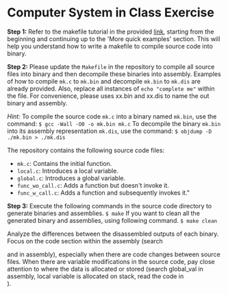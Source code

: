 
  # Computer System in Class Exercise

 
**Step 1:**
Refer to the makefile tutorial in the provided [link](https://makefiletutorial.com), starting from the beginning and continuing up to the 'More quick examples' section. This will help you understand how to write a makefile to compile source code into binary.


**Step 2:**
Please update the `Makefile` in the repository to compile all source files into binary and then decompile these binaries into assembly. Examples of how to compile `mk.c` to `mk.bin` and decompile `mk.bin` to `mk.dis` are already provided. Also, replace all instances of `echo "complete me"` within the file. For convenience, please uses xx.bin and xx.dis to name the out binary and assembly. 


*Hint:*
To compile the source code `mk.c` into a binary named `mk.bin`, use the command:
`$ gcc -Wall -O0 -o mk.bin mk.c`
To decompile the binary `mk.bin` into its assembly representation `mk.dis`, use the command:
`$ objdump -D ./mk.bin > ./mk.dis`

  

The repository contains the following source code files:
-  `mk.c`: Contains the initial function.
-  `local.c`: Introduces a local variable.
-  `global.c`: Introduces a global variable.
-  `func_wo_call.c`: Adds a function but doesn't invoke it.
-  `func_w_call.c`: Adds a function and subsequently invokes it."

  
**Step 3:**
Execute the following commands in the source code directory to generate binaries and assemblies.
`$ make`
If you want to clean all the generated binary and assemblies, using following command.
`$ make clean`

Analyze the differences between the disassembled outputs of each binary. Focus on the code section within the assembly (search <main> and <callee> in assembly), especially when there are code changes between source files. When there are variable modifications in the source code, pay close attention to where the data is allocated or stored (search global_val in assembly, local variable is allocated on stack, read the code in <main>).
